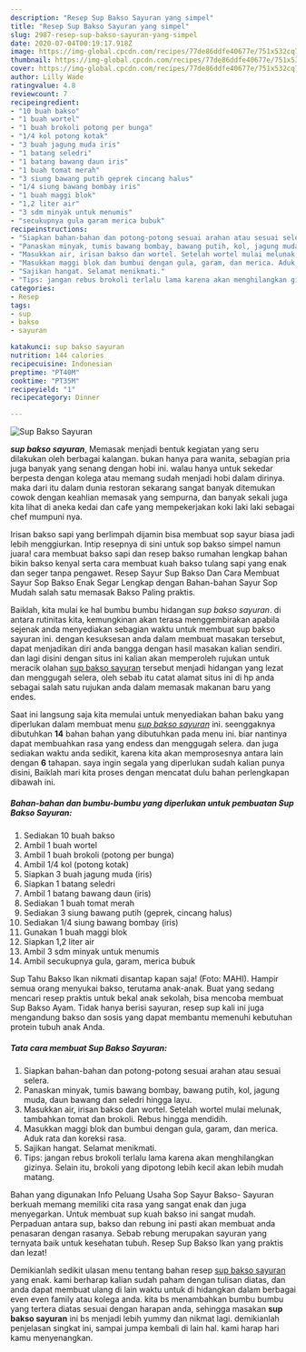 ```yaml
---
description: "Resep Sup Bakso Sayuran yang simpel"
title: "Resep Sup Bakso Sayuran yang simpel"
slug: 2987-resep-sup-bakso-sayuran-yang-simpel
date: 2020-07-04T00:19:17.918Z
image: https://img-global.cpcdn.com/recipes/77de86ddfe40677e/751x532cq70/sup-bakso-sayuran-foto-resep-utama.jpg
thumbnail: https://img-global.cpcdn.com/recipes/77de86ddfe40677e/751x532cq70/sup-bakso-sayuran-foto-resep-utama.jpg
cover: https://img-global.cpcdn.com/recipes/77de86ddfe40677e/751x532cq70/sup-bakso-sayuran-foto-resep-utama.jpg
author: Lilly Wade
ratingvalue: 4.8
reviewcount: 7
recipeingredient:
- "10 buah bakso"
- "1 buah wortel"
- "1 buah brokoli potong per bunga"
- "1/4 kol potong kotak"
- "3 buah jagung muda iris"
- "1 batang seledri"
- "1 batang bawang daun iris"
- "1 buah tomat merah"
- "3 siung bawang putih geprek cincang halus"
- "1/4 siung bawang bombay iris"
- "1 buah maggi blok"
- "1,2 liter air"
- "3 sdm minyak untuk menumis"
- "secukupnya gula garam merica bubuk"
recipeinstructions:
- "Siapkan bahan-bahan dan potong-potong sesuai arahan atau sesuai selera."
- "Panaskan minyak, tumis bawang bombay, bawang putih, kol, jagung muda, daun bawang dan seledri hingga layu."
- "Masukkan air, irisan bakso dan wortel. Setelah wortel mulai melunak, tambahkan tomat dan brokoli. Rebus hingga mendidih."
- "Masukkan maggi blok dan bumbui dengan gula, garam, dan merica. Aduk rata dan koreksi rasa."
- "Sajikan hangat. Selamat menikmati."
- "Tips: jangan rebus brokoli terlalu lama karena akan menghilangkan gizinya. Selain itu, brokoli yang dipotong lebih kecil akan lebih mudah matang."
categories:
- Resep
tags:
- sup
- bakso
- sayuran

katakunci: sup bakso sayuran 
nutrition: 144 calories
recipecuisine: Indonesian
preptime: "PT40M"
cooktime: "PT35M"
recipeyield: "1"
recipecategory: Dinner

---
```



![Sup Bakso Sayuran](https://img-global.cpcdn.com/recipes/77de86ddfe40677e/751x532cq70/sup-bakso-sayuran-foto-resep-utama.jpg)

<b><i>sup bakso sayuran</i></b>, Memasak menjadi bentuk kegiatan yang seru dilakukan oleh berbagai kalangan. bukan hanya para wanita, sebagian pria juga banyak yang senang dengan hobi ini. walau hanya untuk sekedar berpesta dengan kolega atau memang sudah menjadi hobi dalam dirinya. maka dari itu dalam dunia restoran sekarang sangat banyak ditemukan cowok dengan keahlian memasak yang sempurna, dan banyak sekali juga kita lihat di aneka kedai dan cafe yang mempekerjakan koki laki laki sebagai chef mumpuni nya.

Irisan bakso sapi yang berlimpah dijamin bisa membuat sop sayur biasa jadi lebih menggiurkan. Intip resepnya di sini untuk sop bakso simpel namun juara! cara membuat bakso sapi dan resep bakso rumahan lengkap bahan bikin bakso kenyal serta cara membuat kuah bakso tulang sapi yang enak dan seger tanpa pengawet. Resep Sayur Sup Bakso Dan Cara Membuat Sayur Sop Bakso Enak Segar Lengkap dengan Bahan-bahan Sayur Sop Mudah salah satu memasak Bakso Paling praktis.

Baiklah, kita mulai ke hal bumbu bumbu hidangan <i>sup bakso sayuran</i>. di antara rutinitas kita, kemungkinan akan terasa menggembirakan apabila sejenak anda menyediakan sebagian waktu untuk membuat sup bakso sayuran ini. dengan kesuksesan anda dalam membuat masakan tersebut, dapat menjadikan diri anda bangga dengan hasil masakan kalian sendiri. dan lagi disini dengan situs ini kalian akan memperoleh rujukan untuk meracik olahan <u>sup bakso sayuran</u> tersebut menjadi hidangan yang lezat dan menggugah selera, oleh sebab itu catat alamat situs ini di hp anda sebagai salah satu rujukan anda dalam memasak makanan baru yang endes.


Saat ini langsung saja kita memulai untuk menyediakan bahan baku yang diperlukan dalam membuat menu <u><i>sup bakso sayuran</i></u> ini. seenggaknya dibutuhkan <b>14</b> bahan bahan yang dibutuhkan pada menu ini. biar nantinya dapat membuahkan rasa yang endess dan menggugah selera. dan juga sediakan waktu anda sedikit, karena kita akan memprosesnya antara lain dengan <b>6</b> tahapan. saya ingin segala yang diperlukan sudah kalian punya disini, Baiklah mari kita proses dengan mencatat dulu bahan perlengkapan dibawah ini.

<!--inarticleads1-->

##### Bahan-bahan dan bumbu-bumbu yang diperlukan untuk pembuatan Sup Bakso Sayuran:

1. Sediakan 10 buah bakso
1. Ambil 1 buah wortel
1. Ambil 1 buah brokoli (potong per bunga)
1. Ambil 1/4 kol (potong kotak)
1. Siapkan 3 buah jagung muda (iris)
1. Siapkan 1 batang seledri
1. Ambil 1 batang bawang daun (iris)
1. Sediakan 1 buah tomat merah
1. Sediakan 3 siung bawang putih (geprek, cincang halus)
1. Sediakan 1/4 siung bawang bombay (iris)
1. Gunakan 1 buah maggi blok
1. Siapkan 1,2 liter air
1. Ambil 3 sdm minyak untuk menumis
1. Ambil secukupnya gula, garam, merica bubuk


Sup Tahu Bakso Ikan nikmati disantap kapan saja! (Foto: MAHI). Hampir semua orang menyukai bakso, terutama anak-anak. Buat yang sedang mencari resep praktis untuk bekal anak sekolah, bisa mencoba membuat Sup Bakso Ayam. Tidak hanya berisi sayuran, resep sup kali ini juga mengandung bakso dan sosis yang dapat membantu memenuhi kebutuhan protein tubuh anak Anda. 

<!--inarticleads2-->

##### Tata cara membuat Sup Bakso Sayuran:

1. Siapkan bahan-bahan dan potong-potong sesuai arahan atau sesuai selera.
1. Panaskan minyak, tumis bawang bombay, bawang putih, kol, jagung muda, daun bawang dan seledri hingga layu.
1. Masukkan air, irisan bakso dan wortel. Setelah wortel mulai melunak, tambahkan tomat dan brokoli. Rebus hingga mendidih.
1. Masukkan maggi blok dan bumbui dengan gula, garam, dan merica. Aduk rata dan koreksi rasa.
1. Sajikan hangat. Selamat menikmati.
1. Tips: jangan rebus brokoli terlalu lama karena akan menghilangkan gizinya. Selain itu, brokoli yang dipotong lebih kecil akan lebih mudah matang.


Bahan yang digunakan Info Peluang Usaha Sop Sayur Bakso- Sayuran berkuah memang memiliki cita rasa yang sangat enak dan juga menyegarkan. Untuk membuat sup kuah bakso ini sangat mudah. Perpaduan antara sup, bakso dan rebung ini pasti akan membuat anda penasaran dengan rasanya. Sebab rebung merupakan sayuran yang ternyata baik untuk kesehatan tubuh. Resep Sup Bakso Ikan yang praktis dan lezat! 

Demikianlah sedikit ulasan menu tentang bahan resep <u>sup bakso sayuran</u> yang enak. kami berharap kalian sudah paham dengan tulisan diatas, dan anda dapat membuat ulang di lain waktu untuk di hidangkan dalam berbagai even even family atau kolega anda. kita bs menambahkan bumbu bumbu yang tertera diatas sesuai dengan harapan anda, sehingga masakan <b>sup bakso sayuran</b> ini bs menjadi lebih yummy dan nikmat lagi. demikianlah penjelasan singkat ini, sampai jumpa kembali di lain hal. kami harap hari kamu menyenangkan.

